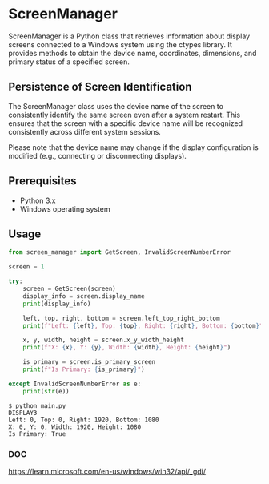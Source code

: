 # ScreenManager

ScreenManager is a Python class that retrieves information about display screens connected to a Windows system using the ctypes library. It provides methods to obtain the device name, coordinates, dimensions, and primary status of a specified screen.

## Persistence of Screen Identification
The ScreenManager class uses the device name of the screen to consistently identify the same screen even after a system restart. This ensures that the screen with a specific device name will be recognized consistently across different system sessions.

Please note that the device name may change if the display configuration is modified (e.g., connecting or disconnecting displays).

## Prerequisites

- Python 3.x
- Windows operating system

## Usage

```python
from screen_manager import GetScreen, InvalidScreenNumberError

screen = 1

try:
    screen = GetScreen(screen)
    display_info = screen.display_name
    print(display_info)

    left, top, right, bottom = screen.left_top_right_bottom
    print(f"Left: {left}, Top: {top}, Right: {right}, Bottom: {bottom}")

    x, y, width, height = screen.x_y_width_height
    print(f"X: {x}, Y: {y}, Width: {width}, Height: {height}")

    is_primary = screen.is_primary_screen
    print(f"Is Primary: {is_primary}")

except InvalidScreenNumberError as e:
    print(str(e))

```

```text
$ python main.py
DISPLAY3
Left: 0, Top: 0, Right: 1920, Bottom: 1080
X: 0, Y: 0, Width: 1920, Height: 1080
Is Primary: True
```

### DOC
https://learn.microsoft.com/en-us/windows/win32/api/_gdi/
